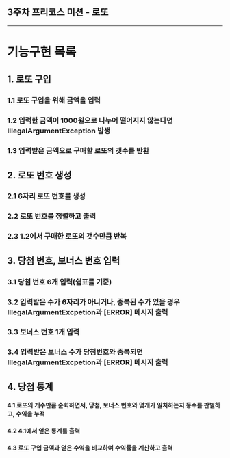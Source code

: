 3주차 프리코스 미션 - 로또
---
***

# 기능구현 목록

## 1. 로또 구입 
### 1.1 로또 구입을 위해 금액을 입력
### 1.2 입력한 금액이 1000원으로 나누어 떨어지지 않는다면 IllegalArgumentException 발생
### 1.3 입력받은 금액으로 구매할 로또의 갯수를 반환 

## 2. 로또 번호 생성
### 2.1 6자리 로또 번호를 생성
### 2.2 로또 번호를 정렬하고 출력
### 2.3 1.2에서 구매한 로또의 갯수만큼 반복

## 3. 당첨 번호, 보너스 번호 입력
### 3.1 당첨 번호 6개 입력(쉼표를 기준)
### 3.2 입력받은 수가 6자리가 아니거나, 중복된 수가 있을 경우 IllegalArgumentExcpetion과 [ERROR] 메시지 출력
### 3.3 보너스 번호 1개 입력 
### 3.4 입력받은 보너스 수가 당첨번호와 중복되면 IllegalArgumentExcpetion과 [ERROR] 메시지 출력

## 4. 당첨 통계
#### 4.1 로또의 개수만큼 순회하면서, 당첨, 보너스 번호와 몇개가 일치하는지 등수를 판별하고, 수익을 누적
#### 4.2 4.1에서 얻은 통계를 출력
#### 4.3 로또 구입 금액과 얻은 수익을 비교하여 수익률을 계산하고 출력
